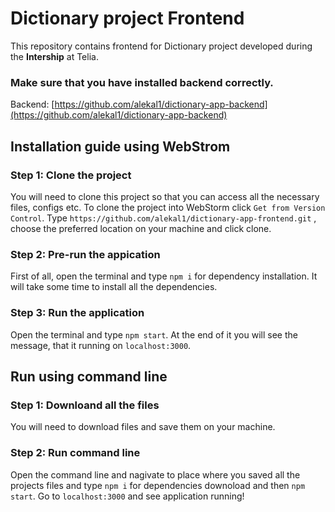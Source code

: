 # Dictionary project Frontend

This repository contains frontend for Dictionary project developed during the **Intership** at Telia.

### Make sure that you have installed backend correctly.
Backend: [https://github.com/alekal1/dictionary-app-backend](https://github.com/alekal1/dictionary-app-backend)

## Installation guide using WebStrom

### Step 1: Clone the project

You will need to clone this project so that you can access all the necessary files, configs etc.
To clone the project into WebStorm click `Get from Version Control`. Type `https://github.com/alekal1/dictionary-app-frontend.git`
, choose the preferred location on your machine and click clone.

### Step 2: Pre-run the appication

First of all, open the terminal and type `npm i` for dependency installation. It will take some time to install all the dependencies.

### Step 3: Run the application

Open the terminal and type `npm start`. At the end of it you will see the message, that it running on `localhost:3000`.

## Run using command line

### Step 1: Downloand all the files

You will need to download files and save them on your machine.

### Step 2: Run command line

Open the command line and nagivate to place where you saved all the projects files and type `npm i` for dependencies downoload and then `npm start`.
Go to `localhost:3000` and see application running!
